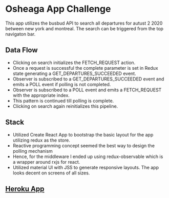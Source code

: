 # Osheaga App Challenge

This app utilizes the busbud API to search all departures for autust 2 2020 between new york and montreal.
The search can be triggered from the top navigaton bar.

## Data Flow

- Clicking on search initializes the FETCH_REQUEST action.
- Once a request is successful the complete parameter is set in Redux state generating a GET_DEPARTURES_SUCCEEDED event.
- Observer is subscribed to a GET_DEPARTURES_SUCCEEDED event and emits a POLL event if polling is not completed.
- Observer is subscribed to a POLL event and emits a FETCH_REQUEST with the appropriate index.
- This pattern is continued till polling is complete.
- Clicking on search again reinitializes this pipeline.

## Stack

- Utilized Create React App to bootstrap the basic layout for the app utilizing redux as the store.
- Reactive programming concept seemed the best way to design the polling mechanism
- Hence, for the middleware I ended up using redux-observable which is a wrapper around rxjs for react.
- Utilized material UI with JSS to generate responsive layouts. The app looks decent on screens of all sizes.

## [Heroku App][1]

[1]: https://dry-reef-35246.herokuapp.com
